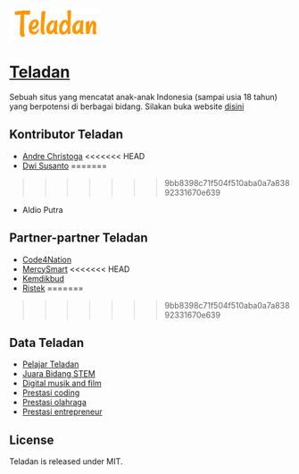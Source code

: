 ![Teladan](img/logo.png)
# [Teladan](http://mercysmart.github.io/teladan)
Sebuah situs yang mencatat anak-anak Indonesia (sampai usia 18 tahun) yang berpotensi di berbagai bidang.
Silakan buka website [disini](http://mercysmart.github.io/teladan)

## Kontributor Teladan

* [Andre Christoga](http://christoga.github.io)
<<<<<<< HEAD
* [Dwi Susanto](http://kansertjr.wordpress.com)
=======
>>>>>>> 9bb8398c71f504f510aba0a7a83892331670e639
* Aldio Putra

## Partner-partner Teladan
* [Code4Nation](https://code4nation.id)
* [MercySmart](http://mercysmart.github.io)
<<<<<<< HEAD
* [Kemdikbud](http://kemdikbud.go.id)
* [Ristek](http://www.ristek.go.id)
=======
>>>>>>> 9bb8398c71f504f510aba0a7a83892331670e639

## Data Teladan
* [Pelajar Teladan](http://bit.ly/pelajarteladan)
* [Juara Bidang STEM](http://bit.ly/prestasistem)
* [Digital musik and film](http://bit.ly/prestasimusik)
* [Prestasi coding](http://bit.ly/prestasimusik)
* [Prestasi olahraga](http://bit.ly/prestasiolahraga)
* [Prestasi entrepreneur](http://bit.ly/prestasientrepreneur)

## License

Teladan is released under MIT.
